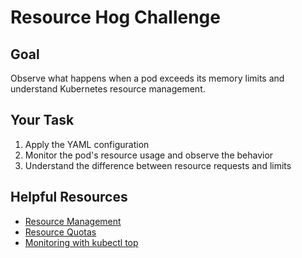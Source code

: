 # Resource Hog Challenge

## Goal

Observe what happens when a pod exceeds its memory limits and understand
Kubernetes resource management.

## Your Task

1. Apply the YAML configuration
2. Monitor the pod's resource usage and observe the behavior
3. Understand the difference between resource requests and limits

## Helpful Resources

- [Resource Management](https://kubernetes.io/docs/concepts/configuration/manage-resources-containers/)
- [Resource Quotas](https://kubernetes.io/docs/concepts/policy/resource-quotas/)
- [Monitoring with kubectl top](https://kubernetes.io/docs/reference/generated/kubectl/kubectl-commands#top)

